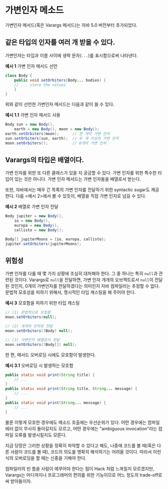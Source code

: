 # 가변인자 메소드

가변인자 메서드(혹은 Varargs 메서드)는 자바 5.0 버전부터 추가되었다.

## 같은 타입의 인자를 여러 개 받을 수 있다.

가변인자는 타입과 이름 사이에 생략 문자(`...`)를 표시함으로써 나타낸다.

**예시 1** 가변 인자 메서드 선언

```java
class Body {
    public void setOrbiters(Body... bodies) {
	// ... store the values
    }
}
```

위와 같이 선언한 가변인자 메서드는 다음과 같이 쓸 수 있다.

**예시 1.1** 가변 인자 메서드 사용

```java
Body sun = new Body(),
    earth = new Body(), moon = new Body();
earth.setOrbiters(moon);      // 한 개의 가변 인자
sun.setOrbiters(sun, earth);  // 두 개 이상의 가변 인자
moon.setOrbiters();           // 0개의 가변 인자
```

## Varargs의 타입은 배열이다.

가변 인자를 위한 또 다른 클래스가 있을 지 궁금할 수 있다. 가변 인자를
위한 특수한 타입이 있는 것은 아니다. 가변 인자 메서드는 가변 인자들을
배열로서 받는다.

또한, 자바에서는 매우 긴 목록의 가변 인자를 전달하기 위한 syntactic
sugar도 제공한다. 다음 \<예시 2\>에서 볼 수 있듯이, 배열을 직접 가변
인자로 넘길 수 있다.

**예시 2** 배열로 가변 인자 전달

```java
Body jupiter = new Body(),
    io = new Body(),
    europa = new Body(),
    callisto = new Body();

Body[] jupiterMoons = {io, europa, callisto};
jupiter.setOrbiters(jupiterMoons);
```

## 위험성

가변 인자를 다룰 때 몇 가지 상황에 조심히 대처해야 한다. 그 중 하나는
특히 `null`과 관련된 것이다. Varargs로 `null`을 전달하면, 가변 인자
개개의 오브젝트로서 `null`이 전달된 것인지, 0개의 가변인자를
전달하겠다는 의미인지 자바 컴파일러는 추정할 수 없다. 문법적 모호성을
피하기 위해서, 명시적인 타입 캐스팅을 해 주어야 한다.

**예시 3** 모호함을 피하기 위한 타입 캐스팅

```java
// (1) 문법적으로 모호함
moon.setOrbiters(null);

// (2) 개개의 인자로 전달
moon.setOrbiters((Body) null);

// (3) 가변인자 배열로서 전달
moon.setOrbiters((Body[]) null);
```

한 편, 메서드 오버로딩 시에도 모호함이 발생한다.

**예시 3.1** 오버로딩 시 발생하는 모호함

```java
public static void print(String title) {
    // ...
}
public static void print(String title, String... message) {
    // ...
}
public static void print(String... message) {
    // ...
}
```

물론 이렇게 모호한 경우에도 메소드 호출에는 우선순위가 있다. 어떤
경우에는 컴파일 에러 없이 무사히 돌아갈지도 모르고, 어떤 경우에는
"ambiguous invocation"라는 컴파일 오류를 발생시킬지도 모른다.

지금 당장은 그러한 상황을 정확히 파악할 수 있다고 해도, 나중에 코드를
볼 때(혹은 다른 사람이 코드를 볼 때), 코드의 의도를 명확히 해석하기는
어려울 것이다. 따라서 이런 식의 오버로딩을 할 때는 신중을 기해야 한다.

컴파일러의 빈 틈을 사람이 메꾸어야 한다는 점이 Hack 처럼 느껴질지
모르겠지만, Varargs는 어디까지나 프로그래머의 편의를 위한 기능이므로
어느 정도의 trade-off로써 받아들이자.
